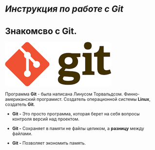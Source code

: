 # ***Инструкция по работе с Git***

# Знакомсво с Git.
![Логотип GIT](Git.png)

Программа **Git** - была написана Линусом Торвальдсом. Финно-американский програмист. Создатель операционной системы **Linux**, создатель **Git**.

* **Git -** Это просто программа, которая берет на себя вопросы контроля версий над проектом. 

* **Git -** Сохраняет в памяти не файлы целиком, а **разницу** между файлами.

* **Git -** Позволяет экономить память.
